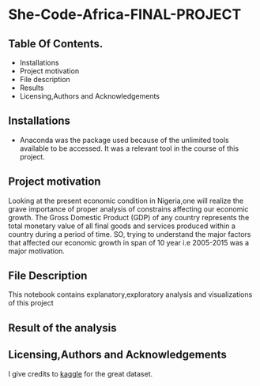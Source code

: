 # She-Code-Africa-FINAL-PROJECT 

## Table Of Contents.
- Installations
- Project motivation
- File description
- Results
- Licensing,Authors and Acknowledgements

## Installations
- Anaconda was the package used because of the unlimited tools available to be accessed. It was a relevant tool in the course of this project.

## Project motivation
Looking at the present economic condition in Nigeria,one will realize the grave importance of proper analysis of constrains affecting our economic growth.
The Gross Domestic Product (GDP) of any country represents the total monetary value of all final goods and services produced within a country during a period of time.
SO, trying to understand the major factors that affected our economic growth in span of 10 year i.e 2005-2015 was a major motivation.

## File Description
This notebook contains explanatory,exploratory analysis and visualizations of this project

## Result of the analysis

## Licensing,Authors and Acknowledgements
I give credits to [kaggle](https://www.kaggle.com/) for the great dataset.
